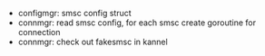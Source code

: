 - configmgr: smsc config struct
- connmgr: read smsc config, for each smsc create goroutine for connection
- connmgr: check out fakesmsc in kannel
